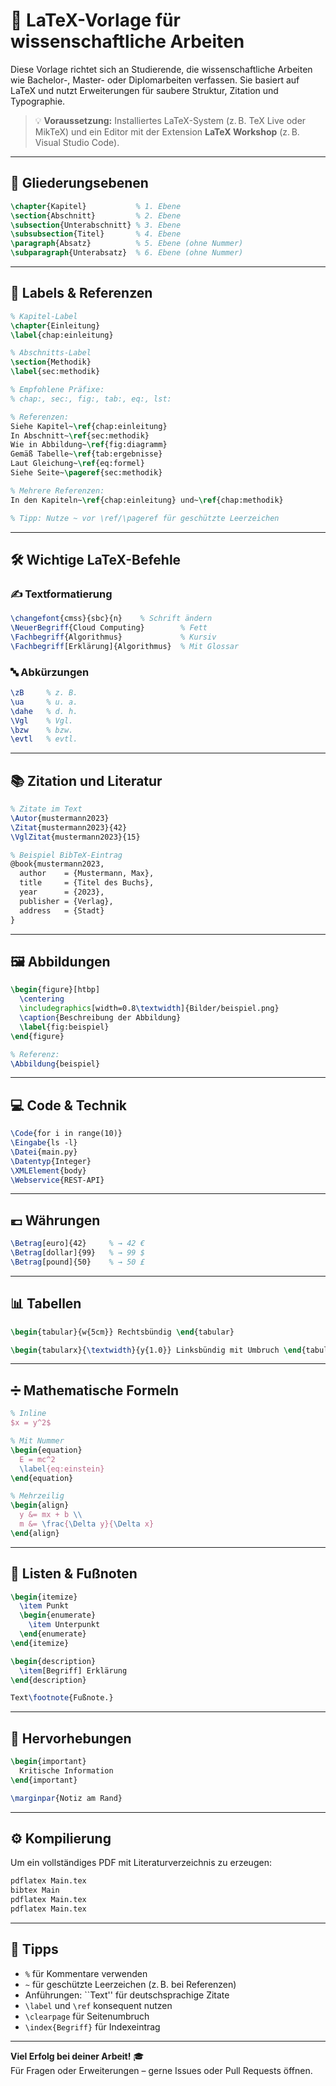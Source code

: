 
# 📘 LaTeX-Vorlage für wissenschaftliche Arbeiten

Diese Vorlage richtet sich an Studierende, die wissenschaftliche Arbeiten wie Bachelor-, Master- oder Diplomarbeiten verfassen. Sie basiert auf LaTeX und nutzt Erweiterungen für saubere Struktur, Zitation und Typographie.

> 💡 **Voraussetzung:** Installiertes LaTeX-System (z. B. TeX Live oder MikTeX) und ein Editor mit der Extension **LaTeX Workshop** (z. B. Visual Studio Code).

---

## 📑 Gliederungsebenen

```latex
\chapter{Kapitel}           % 1. Ebene
\section{Abschnitt}         % 2. Ebene
\subsection{Unterabschnitt} % 3. Ebene
\subsubsection{Titel}       % 4. Ebene
\paragraph{Absatz}          % 5. Ebene (ohne Nummer)
\subparagraph{Unterabsatz}  % 6. Ebene (ohne Nummer)
```

---

## 🔗 Labels & Referenzen

```latex
% Kapitel-Label
\chapter{Einleitung}
\label{chap:einleitung}

% Abschnitts-Label
\section{Methodik}
\label{sec:methodik}

% Empfohlene Präfixe:
% chap:, sec:, fig:, tab:, eq:, lst:

% Referenzen:
Siehe Kapitel~\ref{chap:einleitung}
In Abschnitt~\ref{sec:methodik}
Wie in Abbildung~\ref{fig:diagramm}
Gemäß Tabelle~\ref{tab:ergebnisse}
Laut Gleichung~\ref{eq:formel}
Siehe Seite~\pageref{sec:methodik}

% Mehrere Referenzen:
In den Kapiteln~\ref{chap:einleitung} und~\ref{chap:methodik}

% Tipp: Nutze ~ vor \ref/\pageref für geschützte Leerzeichen
```

---

## 🛠 Wichtige LaTeX-Befehle

### ✍️ Textformatierung

```latex
\changefont{cmss}{sbc}{n}    % Schrift ändern
\NeuerBegriff{Cloud Computing}        % Fett
\Fachbegriff{Algorithmus}             % Kursiv
\Fachbegriff[Erklärung]{Algorithmus}  % Mit Glossar
```

### 🔤 Abkürzungen

```latex
\zB     % z. B.
\ua     % u. a.
\dahe   % d. h.
\Vgl    % Vgl.
\bzw    % bzw.
\evtl   % evtl.
```

---

## 📚 Zitation und Literatur

```latex
% Zitate im Text
\Autor{mustermann2023}
\Zitat{mustermann2023}{42}
\VglZitat{mustermann2023}{15}

% Beispiel BibTeX-Eintrag
@book{mustermann2023,
  author    = {Mustermann, Max},
  title     = {Titel des Buchs},
  year      = {2023},
  publisher = {Verlag},
  address   = {Stadt}
}
```

---

## 🖼 Abbildungen

```latex
\begin{figure}[htbp]
  \centering
  \includegraphics[width=0.8\textwidth]{Bilder/beispiel.png}
  \caption{Beschreibung der Abbildung}
  \label{fig:beispiel}
\end{figure}

% Referenz:
\Abbildung{beispiel}
```

---

## 💻 Code & Technik

```latex
\Code{for i in range(10)}
\Eingabe{ls -l}
\Datei{main.py}
\Datentyp{Integer}
\XMLElement{body}
\Webservice{REST-API}
```

---

## 💶 Währungen

```latex
\Betrag[euro]{42}     % → 42 €
\Betrag[dollar]{99}   % → 99 $
\Betrag[pound]{50}    % → 50 £
```

---

## 📊 Tabellen

```latex
\begin{tabular}{w{5cm}} Rechtsbündig \end{tabular}

\begin{tabularx}{\textwidth}{y{1.0}} Linksbündig mit Umbruch \end{tabularx}
```

---

## ➗ Mathematische Formeln

```latex
% Inline
$x = y^2$

% Mit Nummer
\begin{equation}
  E = mc^2
  \label{eq:einstein}
\end{equation}

% Mehrzeilig
\begin{align}
  y &= mx + b \\
  m &= \frac{\Delta y}{\Delta x}
\end{align}
```

---

## 📌 Listen & Fußnoten

```latex
\begin{itemize}
  \item Punkt
  \begin{enumerate}
    \item Unterpunkt
  \end{enumerate}
\end{itemize}

\begin{description}
  \item[Begriff] Erklärung
\end{description}

Text\footnote{Fußnote.}
```

---

## 🧱 Hervorhebungen

```latex
\begin{important}
  Kritische Information
\end{important}

\marginpar{Notiz am Rand}
```

---

## ⚙️ Kompilierung

Um ein vollständiges PDF mit Literaturverzeichnis zu erzeugen:

```bash
pdflatex Main.tex
bibtex Main
pdflatex Main.tex
pdflatex Main.tex
```

---

## 🧠 Tipps

- `%` für Kommentare verwenden
- `~` für geschützte Leerzeichen (z. B. bei Referenzen)
- Anführungen: ``Text'' für deutschsprachige Zitate
- `\label` und `\ref` konsequent nutzen
- `\clearpage` für Seitenumbruch
- `\index{Begriff}` für Indexeintrag

---

**Viel Erfolg bei deiner Arbeit!** 🎓  
Für Fragen oder Erweiterungen – gerne Issues oder Pull Requests öffnen.
